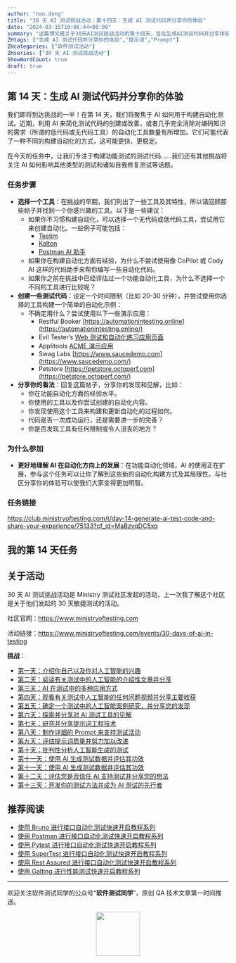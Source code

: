 ```yaml
---
author: "nao.deng"
title: "30 天 AI 测试挑战活动：第十四天：生成 AI 测试代码并分享你的体验"
date: "2024-03-15T10:06:44+08:00"
summary: "这篇博文是关于30天AI测试挑战活动的第十四天，旨在生成AI测试代码并分享体验。博文可能包括作者使用AI工具生成测试代码的过程、工具的选择、生成的代码质量评估以及在实际测试中的应用体验。通过分享生成AI测试代码的过程和体验，读者将了解到AI在测试领域的应用实例，以及作者对AI生成代码的效果和可靠性的看法。这个系列活动有望为测试专业人士提供一个了解和尝试使用AI测试工具的机会，并分享使用体验和见解。"
ZHtags: ["生成 AI 测试代码并分享你的体验","提示词","Prompt"]
ZHcategories: ["软件测试活动"]
ZHseries: ["30 天 AI 测试挑战活动"]
ShowWordCount: true
draft: true
---
```


## 第 14 天：生成 AI 测试代码并分享你的体验

我们即将到达挑战的一半！在第 14 天，我们将聚焦于 AI 如何用于构建自动化测试。近期，利用 AI 来简化测试代码的创建或改善，或者几乎完全消除对编码知识的需求（所谓的低代码或无代码工具）的自动化工具数量有所增加。它们可能代表了一种不同的构建自动化的方式，这可能更快、更稳定。

在今天的任务中，让我们专注于构建功能测试的测试代码……我们还有其他挑战将关注 AI 如何影响其他类型的测试和诸如自我修复测试等话题。

### 任务步骤

- **选择一个工具**：在挑战的早期，我们列出了一些工具及其特性，所以请回顾那些帖子并找到一个你感兴趣的工具。以下是一些建议：
  - 如果你不习惯构建自动化，可以选择一个无代码或低代码工具，尝试用它来创建自动化。一些例子可能包括：
    - [Testim](https://www.testim.io/fast-authoring/)
    - [Kalton](https://katalon.com/web-testing)
    - [Postman AI 助手](https://blog.postman.com/introducing-postbot-postmans-new-ai-assistant/)
  - 如果你在构建自动化方面有经验，为什么不尝试使用像 CoPilot 或 Cody AI 这样的代码助手来帮你编写一些自动化代码。
  - 如果你之前在挑战中已经评估过一个功能自动化工具，为什么不选择一个不同的工具进行比较呢？
- **创建一些测试代码**：设定一个时间限制（比如 20-30 分钟），并尝试使用你选择的工具构建一个简单的自动化示例：
  - 不确定用什么？尝试使用以下一些演示应用：
    - Restful Booker [https://automationintesting.online](https://automationintesting.online/)
    - Evil Tester’s [Web 测试和自动化练习应用页面](https://testpages.eviltester.com/styled/index.html)
    - Applitools [ACME 演示应用](https://demo.applitools.com/app.html)
    - Swag Labs [https://www.saucedemo.com](https://www.saucedemo.com/)
    - Petstore [https://petstore.octoperf.com](https://petstore.octoperf.com/)
- **分享你的看法**：回复这篇帖子，分享你的发现和见解，比如：
  - 你在功能自动化方面的经验水平。
  - 你使用的工具以及你尝试创建的自动化内容。
  - 你发现使用这个工具来构建和更新自动化的过程如何。
  - 代码是否一次成功运行，还是需要进一步的完善？
  - 你是否发现工具有任何限制或令人沮丧的地方？

### 为什么参加

- **更好地理解 AI 在自动化方向上的发展**：在功能自动化领域，AI 的使用正在扩展，参与这个任务可以让你了解到这些新的自动化构建方式及其局限性。与社区分享你的体验可以使我们大家变得更加明智。

### 任务链接

<https://club.ministryoftesting.com/t/day-14-generate-ai-test-code-and-share-your-experience/75133?cf_id=MaBzyqDC5xq>

## 我的第 14 天任务

## 关于活动

30 天 AI 测试挑战活动是 Ministry 测试社区发起的活动，上一次我了解这个社区是关于他们发起的 30 天敏捷测试的活动。

社区官网：<https://www.ministryoftesting.com>

活动链接：<https://www.ministryoftesting.com/events/30-days-of-ai-in-testing>

**挑战**：

- [第一天：介绍你自己以及你对人工智能的兴趣](https://naodeng.com.cn/zh/posts/event/30-days-of-ai-in-testing-day-1-introduce-yourself-and-your-interest-in-ai/)
- [第二天：阅读有关测试中的人工智能的介绍性文章并分享](https://naodeng.com.cn/zh/posts/event/30-days-of-ai-in-testing-day-2-read-an-introductory-article-on-ai-in-testing-and-share-it/)
- [第三天：AI 在测试中的多种应用方式](https://naodeng.com.cn/zh/posts/event/30-days-of-ai-in-testing-day-3-list-ways-in-which-ai-is-used-in-testing/)
- [第四天：观看有关测试中人工智能的任何问题视频并分享主要收获](https://naodeng.com.cn/zh/posts/event/30-days-of-ai-in-testing-day-4-watch-the-ama-on-artificial-intelligence-in-testing-and-share-your-key-takeaway/)
- [第五天：确定一个测试中的人工智能案例研究，并分享您的发现](https://naodeng.com.cn/zh/posts/event/30-days-of-ai-in-testing-day-5-identify-a-case-study-on-ai-in-testing-and-share-your-findings/)
- [第六天：探索并分享对 AI 测试工具的见解](https://naodeng.com.cn/zh/posts/event/30-days-of-ai-in-testing-day-6-explore-and-share-insights-on-ai-testing-tools/)
- [第七天：研究并分享提示词工程技术](https://naodeng.com.cn/zh/posts/event/30-days-of-ai-in-testing-day-7-research-and-share-prompt-engineering-techniques/)
- [第八天：制作详细的 Prompt 来支持测试活动](https://naodeng.com.cn/zh/posts/event/30-days-of-ai-in-testing-day-8-craft-a-detailed-prompt-to-support-test-activities/)
- [第九天：评估提示词质量并努力加以改进](https://naodeng.com.cn/zh/posts/event/30-days-of-ai-in-testing-day-9-evaluate-prompt-quality-and-try-to-improve-it/)
- [第十天：批判性分析人工智能生成的测试](https://naodeng.com.cn/zh/posts/event/30-days-of-ai-in-testing-day-10-critically-analyse-ai-generated-tests/)
- [第十一天：使用 AI 生成测试数据并评估其功效](https://naodeng.com.cn/zh/posts/event/30-days-of-ai-in-testing-day-11-generate-test-data-using-ai-and-evaluate-its-efficacy/)
- [第十一天：使用 AI 生成测试数据并评估其功效](https://naodeng.com.cn/zh/posts/event/30-days-of-ai-in-testing-day-11-generate-test-data-using-ai-and-evaluate-its-efficacy/)
- [第十二天：评估您是否信任 AI 支持测试并分享您的想法](https://naodeng.com.cn/zh/posts/event/30-days-of-ai-in-testing-day-12-evaluate-whether-you-trust-ai-to-support-testing-and-share-your-thoughts/)
- [第十三天：开发你的测试方法并成为 AI 测试的先行者](https://naodeng.com.cn/zh/posts/event/30-days-of-ai-in-testing-day-13-develop-a-testing-approach-and-become-an-ai-in-testing-champion/)


## 推荐阅读

- [使用 Bruno 进行接口自动化测试快速开启教程系列](https://naodeng.com.cn/zh/zhcategories/bruno/)
- [使用 Postman 进行接口自动化测试快速开启教程系列](https://naodeng.tech/zh/zhseries/postman-%E6%8E%A5%E5%8F%A3%E8%87%AA%E5%8A%A8%E5%8C%96%E6%B5%8B%E8%AF%95%E6%95%99%E7%A8%8B/)
- [使用 Pytest 进行接口自动化测试快速开启教程系列](https://naodeng.tech/zh/zhseries/pytest-%E6%8E%A5%E5%8F%A3%E8%87%AA%E5%8A%A8%E5%8C%96%E6%B5%8B%E8%AF%95%E6%95%99%E7%A8%8B/)
- [使用 SuperTest 进行接口自动化测试快速开启教程系列](https://naodeng.tech/zh/zhseries/supertest-%E6%8E%A5%E5%8F%A3%E8%87%AA%E5%8A%A8%E5%8C%96%E6%B5%8B%E8%AF%95%E6%95%99%E7%A8%8B/)
- [使用 Rest Assured 进行接口自动化测试快速开启教程系列](https://naodeng.tech/zh/zhseries/rest-assured-%E6%8E%A5%E5%8F%A3%E8%87%AA%E5%8A%A8%E5%8C%96%E6%B5%8B%E8%AF%95%E6%95%99%E7%A8%8B/)
- [使用 Galting 进行性能测试快速开启教程系列](https://naodeng.tech/zh/zhseries/gatling-%E6%80%A7%E8%83%BD%E6%B5%8B%E8%AF%95%E6%95%99%E7%A8%8B/)

---
欢迎关注软件测试同学的公众号“**软件测试同学**”，原创 QA 技术文章第一时间推送。
<!-- markdownlint-disable MD045 -->
<!-- markdownlint-disable MD033 -->
<center>
  <img src="https://cdn.jsdelivr.net/gh/naodeng/blogimg@master/uPic/2023112015'QR Code for 公众号.jpg" style="width: 100px;">
</center>
<!-- markdownlint-disable MD033 -->
<!-- markdownlint-disable MD045 -->
